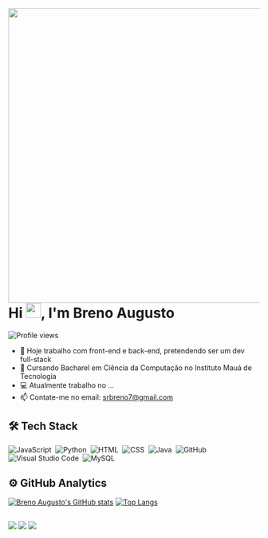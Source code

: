 <img align="right" height="590em" src="https://raw.githubusercontent.com/gist/BrenoAugustoOG/91d4871151e3b81ed6a8a2aef307a464/raw/48dcb5793f2ebdac9a0b7a9e76e670d1c1c23c80/githubcard.svg"/>
<h1 align="left">Hi <img src="https://raw.githubusercontent.com/kaueMarques/kaueMarques/master/hi.gif" height="30px">, I'm Breno Augusto</h1>
<p align="left"> <img src="https://komarev.com/ghpvc/?username=BrenoAugustoOG&color=yellow" alt="Profile views" /> </p>

- 🔭 Hoje trabalho com front-end e back-end, pretendendo ser um dev full-stack
- 🌱 Cursando Bacharel em Ciência da Computação no Instituto Mauá de Tecnologia
- 💻 Atualmente trabalho no ...
- 📫 Contate-me no email: srbreno7@gmail.com

## 🛠 Tech Stack

![JavaScript](https://img.shields.io/badge/-JavaScript-05122A?style=flat&logo=javascript)&nbsp;
![Python](https://img.shields.io/badge/-Python-05122A?style=flat&logo=python)&nbsp;
![HTML](https://img.shields.io/badge/-HTML-05122A?style=flat&logo=HTML5)&nbsp;
![CSS](https://img.shields.io/badge/-CSS-05122A?style=flat&logo=CSS3&logoColor=1572B6)&nbsp;
![Java](https://img.shields.io/badge/-Java-05122A?style=flat&logo=java)&nbsp;
![GitHub](https://img.shields.io/badge/-GitHub-05122A?style=flat&logo=github)&nbsp;
![Visual Studio Code](https://img.shields.io/badge/-Visual%20Studio%20Code-05122A?style=flat&logo=visual-studio-code&logoColor=007ACC)&nbsp;
![MySQL](https://img.shields.io/badge/-MySQL-05122A?style=flat&logo=mysql)&nbsp;

## ⚙️ GitHub Analytics

[![Breno Augusto's GitHub stats](https://github-readme-stats.vercel.app/api?username=BrenoAugustoOG&show_icons=true&theme=holi&include_all_commits=true&count_private=true)](https://github.com/BrenoAugustoOG/github-readme-stats)
[![Top Langs](https://github-readme-stats.vercel.app/api/top-langs/?username=BrenoAugustoOG&layout=compact&langs_count=16&theme=holi)](https://github.com/BrenoAugustoOG/github-readme-stats)

##

<div>
  <a href="https://www.instagram.com/_brenoaugustoo/" target="_blank"><img src="https://img.shields.io/badge/-Instagram-%23E4405F?style=for-the-badge&logo=instagram&logoColor=white" target="_blank"></a>
  <a href = "mailto:srbreno7@gmail.com"><img src="https://img.shields.io/badge/-Gmail-%23333?style=for-the-badge&logo=gmail&logoColor=white" target="_blank"></a>
  <a href="https://www.linkedin.com/in/brenoaugustoog/" target="_blank"><img src="https://img.shields.io/badge/-LinkedIn-%230077B5?style=for-the-badge&logo=linkedin&logoColor=white" target="_blank"></a>
</div>

